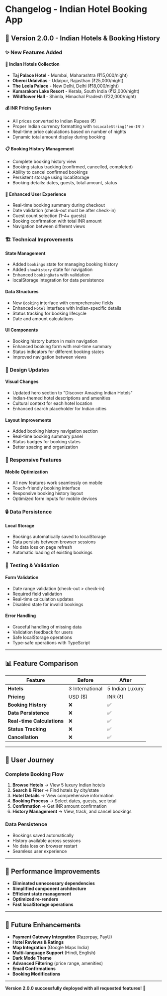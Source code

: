 # Changelog - Indian Hotel Booking App

## 🚀 **Version 2.0.0** - Indian Hotels & Booking History

### ✨ **New Features Added**

#### **🏨 Indian Hotels Collection**
- **Taj Palace Hotel** - Mumbai, Maharashtra (₹15,000/night)
- **Oberoi Udaivilas** - Udaipur, Rajasthan (₹25,000/night)
- **The Leela Palace** - New Delhi, Delhi (₹18,000/night)
- **Kumarakom Lake Resort** - Kerala, South India (₹12,000/night)
- **Wildflower Hall** - Shimla, Himachal Pradesh (₹22,000/night)

#### **💰 INR Pricing System**
- All prices converted to Indian Rupees (₹)
- Proper Indian currency formatting with `toLocaleString('en-IN')`
- Real-time price calculations based on number of nights
- Dynamic total amount display during booking

#### **📋 Booking History Management**
- Complete booking history view
- Booking status tracking (confirmed, cancelled, completed)
- Ability to cancel confirmed bookings
- Persistent storage using localStorage
- Booking details: dates, guests, total amount, status

#### **🔧 Enhanced User Experience**
- Real-time booking summary during checkout
- Date validation (check-out must be after check-in)
- Guest count selection (1-4+ guests)
- Booking confirmation with total INR amount
- Navigation between different views

### 🏗️ **Technical Improvements**

#### **State Management**
- Added `bookings` state for managing booking history
- Added `showHistory` state for navigation
- Enhanced `bookingData` with validation
- localStorage integration for data persistence

#### **Data Structures**
- New `Booking` interface with comprehensive fields
- Enhanced `Hotel` interface with Indian-specific details
- Status tracking for booking lifecycle
- Date and amount calculations

#### **UI Components**
- Booking history button in main navigation
- Enhanced booking form with real-time summary
- Status indicators for different booking states
- Improved navigation between views

### 🎨 **Design Updates**

#### **Visual Changes**
- Updated hero section to "Discover Amazing Indian Hotels"
- Indian-themed hotel descriptions and amenities
- Cultural context for each hotel location
- Enhanced search placeholder for Indian cities

#### **Layout Improvements**
- Added booking history navigation section
- Real-time booking summary panel
- Status badges for booking states
- Better spacing and organization

### 📱 **Responsive Features**

#### **Mobile Optimization**
- All new features work seamlessly on mobile
- Touch-friendly booking interface
- Responsive booking history layout
- Optimized form inputs for mobile devices

### 🔒 **Data Persistence**

#### **Local Storage**
- Bookings automatically saved to localStorage
- Data persists between browser sessions
- No data loss on page refresh
- Automatic loading of existing bookings

### 🧪 **Testing & Validation**

#### **Form Validation**
- Date range validation (check-out > check-in)
- Required field validation
- Real-time calculation updates
- Disabled state for invalid bookings

#### **Error Handling**
- Graceful handling of missing data
- Validation feedback for users
- Safe localStorage operations
- Type-safe operations with TypeScript

---

## 📊 **Feature Comparison**

| Feature | Before | After |
|---------|--------|-------|
| **Hotels** | 3 International | 5 Indian Luxury |
| **Pricing** | USD ($) | INR (₹) |
| **Booking History** | ❌ | ✅ |
| **Data Persistence** | ❌ | ✅ |
| **Real-time Calculations** | ❌ | ✅ |
| **Status Tracking** | ❌ | ✅ |
| **Cancellation** | ❌ | ✅ |

---

## 🎯 **User Journey**

### **Complete Booking Flow**
1. **Browse Hotels** → View 5 luxury Indian hotels
2. **Search & Filter** → Find hotels by city/state
3. **Hotel Details** → View comprehensive information
4. **Booking Process** → Select dates, guests, see total
5. **Confirmation** → Get INR amount confirmation
6. **History Management** → View, track, and cancel bookings

### **Data Persistence**
- Bookings saved automatically
- History available across sessions
- No data loss on browser restart
- Seamless user experience

---

## 🚀 **Performance Improvements**

- **Eliminated unnecessary dependencies**
- **Simplified component architecture**
- **Efficient state management**
- **Optimized re-renders**
- **Fast localStorage operations**

---

## 🔮 **Future Enhancements**

- **Payment Gateway Integration** (Razorpay, PayU)
- **Hotel Reviews & Ratings**
- **Map Integration** (Google Maps India)
- **Multi-language Support** (Hindi, English)
- **Dark Mode Theme**
- **Advanced Filtering** (price range, amenities)
- **Email Confirmations**
- **Booking Modifications**

---

**Version 2.0.0 successfully deployed with all requested features!** 🎉 